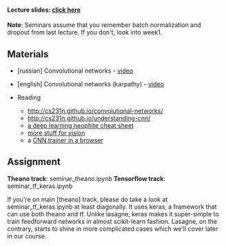 #### Lecture slides: [click here](https://yadi.sk/i/ibh5co-d3N6EM5)
__Note__: Seminars assume that you remember batch normalization and dropout from last lecture. If you don't, look into week1.

## Materials
- [russian] Convolutional networks - [video](https://yadi.sk/i/hDIkaR4H3EtnXM)
- [english] Convolutional networks (karpathy) - [video](https://www.youtube.com/watch?v=AQirPKrAyDg)

- Reading
  - http://cs231n.github.io/convolutional-networks/
  - http://cs231n.github.io/understanding-cnn/
  - [a deep learning neophite cheat sheet](http://www.kdnuggets.com/2016/03/must-know-tips-deep-learning-part-1.html)
  - [more stuff for vision](https://bavm2013.splashthat.com/img/events/46439/assets/34a7.ranzato.pdf)
  - a [CNN trainer in a browser](https://cs.stanford.edu/people/karpathy/convnetjs/demo/cifar10.html)


## Assignment

__Theano track__: seminar_theano.ipynb
__Tensorflow track__: seminar_tf_keras.ipynb

If you're on main [theano] track, please do take a look at seminar_tf_keras.ipynb at least diagonally. It uses keras, a framework that can use both theano and tf. Unlike lasagne, keras makes it super-simple to train feedforward networks in almost scikit-learn fashion. Lasagne, on the contrary, starts to shine in more complicated cases which we'll cover later in our course.
